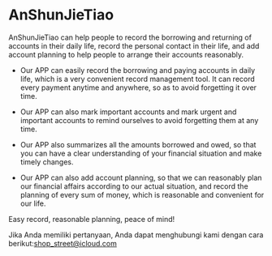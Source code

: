 # AnShunJieTiao

AnShunJieTiao can help people to record the borrowing and returning of accounts in their daily life, record the personal contact in their life, and add account planning to help people to arrange their accounts reasonably.

- Our APP can easily record the borrowing and paying accounts in daily life, which is a very convenient record management tool. It can record every payment anytime and anywhere, so as to avoid forgetting it over time.

- Our APP can also mark important accounts and mark urgent and important accounts to remind ourselves to avoid forgetting them at any time.

- Our APP also summarizes all the amounts borrowed and owed, so that you can have a clear understanding of your financial situation and make timely changes.

- Our APP can also add account planning, so that we can reasonably plan our financial affairs according to our actual situation, and record the planning of every sum of money, which is reasonable and convenient for our life.

Easy record, reasonable planning, peace of mind!

Jika Anda memiliki pertanyaan, Anda dapat menghubungi kami dengan cara berikut:shop_street@icloud.com
